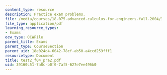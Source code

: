 ```yaml
---
content_type: resource
description: Practice exam problems.
file: /media/courses/18-075-advanced-calculus-for-engineers-fall-2004/39160c517a8cb0f07af5627e7ee496b0_test2_f04_pra2.pdf
file_type: application/pdf
learning_resource_types:
- Exams
ocw_type: OCWFile
parent_title: Exams
parent_type: CourseSection
parent_uid: 18e024d4-6042-78cf-ab50-a4ccd259fff1
resourcetype: Document
title: test2_f04_pra2.pdf
uid: 39160c51-7a8c-b0f0-7af5-627e7ee496b0
---
```

